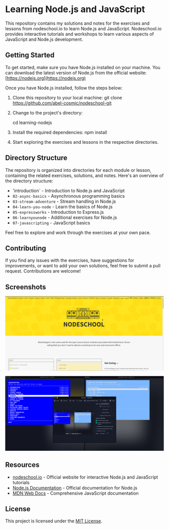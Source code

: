# Learning Node.js and JavaScript

This repository contains my solutions and notes for the exercises and lessons from nodeschool.io to learn Node.js and JavaScript. Nodeschool.io provides interactive tutorials and workshops to learn various aspects of JavaScript and Node.js development.

## Getting Started

To get started, make sure you have Node.js installed on your machine. You can download the latest version of Node.js from the official website: [https://nodejs.org](https://nodejs.org)

Once you have Node.js installed, follow the steps below:

1. Clone this repository to your local machine:
   git clone https://github.com/abel-cosmic/nodeschool-git

2. Change to the project's directory:

   cd learning-nodejs
3. Install the required dependencies:
   npm install

4. Start exploring the exercises and lessons in the respective directories.

## Directory Structure

The repository is organized into directories for each module or lesson, containing the related exercises, solutions, and notes. Here's an overview of the directory structure:

- 'introduction` - Introduction to Node.js and JavaScript
- `02-async-basics` - Asynchronous programming basics
- `03-stream-adventure` - Stream handling in Node.js
- `04-learn-you-node` - Learn the basics of Node.js
- `05-expressworks` - Introduction to Express.js
- `06-learnyounode` - Additional exercises for Node.js
- `07-javascripting` - JavaScript basics

Feel free to explore and work through the exercises at your own pace.

## Contributing

If you find any issues with the exercises, have suggestions for improvements, or want to add your own solutions, feel free to submit a pull request. Contributions are welcome!

## Screenshots

<!-- Add your screenshots below -->
![Screenshot 1](https://github.com/abel-cosmic/nodeschool/blob/main/images/mainpage.png)

![Screenshot 2](https://github.com/abel-cosmic/nodeschool/blob/main/images/terminal%20overview.png)

## Resources

- [nodeschool.io](https://nodeschool.io) - Official website for interactive Node.js and JavaScript tutorials
- [Node.js Documentation](https://nodejs.org/docs) - Official documentation for Node.js
- [MDN Web Docs](https://developer.mozilla.org/en-US/docs/Web/JavaScript) - Comprehensive JavaScript documentation

## License

This project is licensed under the [MIT License](LICENSE).


